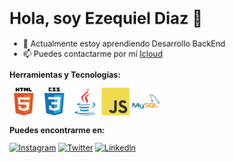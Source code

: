 # Hola, soy Ezequiel Diaz 👋

- 🌱 Actualmente estoy aprendiendo Desarrollo BackEnd
- 📫 Puedes contactarme por mí <a href="ezequielqd@iclud.com">Icloud</a>
  
  
  
  
<strong>Herramientas y Tecnologías:</strong>
 
<img src="https://raw.githubusercontent.com/devicons/devicon/master/icons/html5/html5-original-wordmark.svg" alt="HTML" width="50px" height="50px"> <img src="https://raw.githubusercontent.com/devicons/devicon/master/icons/css3/css3-original-wordmark.svg" alt="CSS" width="50px" height="50px"> <img src="https://raw.githubusercontent.com/devicons/devicon/master/icons/java/java-original.svg" alt="Java" width="50px" height="50px"> <img src="https://raw.githubusercontent.com/devicons/devicon/master/icons/javascript/javascript-original.svg" alt="JavaScript" width="50px" height="50px"> <img src="https://raw.githubusercontent.com/devicons/devicon/master/icons/mysql/mysql-original-wordmark.svg" alt="MYSQL" width="50px" height="50px">

  <strong>Puedes encontrarme en:</strong>

<a href="https://www.instagram.com/e_d1az/"><img src="https://raw.githubusercontent.com/rahuldkjain/github-profile-readme-generator/master/src/images/icons/Social/instagram.svg" alt="Instagram" width="50px" height="50px"></a>
<a href="https://twitter.com/Ezequie_2d1az"><img src="https://raw.githubusercontent.com/rahuldkjain/github-profile-readme-generator/master/src/images/icons/Social/twitter.svg" alt="Twitter" width="50px" height="50px"></a>
<a href="https://www.linkedin.com/in/ezequiel-dq/"><img src="https://raw.githubusercontent.com/rahuldkjain/github-profile-readme-generator/master/src/images/icons/Social/linked-in-alt.svg" alt="Linkedln" width="50px" height="50px"></a>
